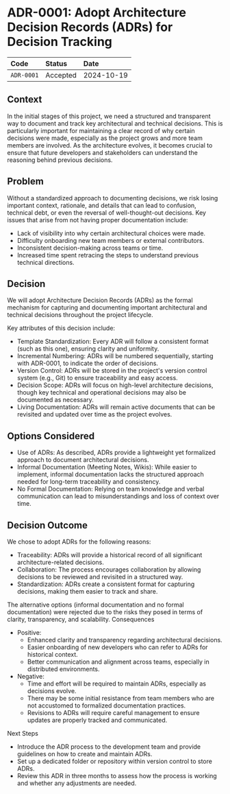 # ADR-0001: Adopt Architecture Decision Records (ADRs) for Decision Tracking

| Code | Status | Date |
|:--- |:--- |:--- |
|`ADR-0001`| Accepted | 2024-10-19 |


## Context

In the initial stages of this project, we need a structured and transparent way to document and track key architectural and technical decisions. This is particularly important for maintaining a clear record of why certain decisions were made, especially as the project grows and more team members are involved. As the architecture evolves, it becomes crucial to ensure that future developers and stakeholders can understand the reasoning behind previous decisions.

## Problem

Without a standardized approach to documenting decisions, we risk losing important context, rationale, and details that can lead to confusion, technical debt, or even the reversal of well-thought-out decisions. Key issues that arise from not having proper documentation include:

- Lack of visibility into why certain architectural choices were made.
- Difficulty onboarding new team members or external contributors.
- Inconsistent decision-making across teams or time.
- Increased time spent retracing the steps to understand previous technical directions.

## Decision

We will adopt Architecture Decision Records (ADRs) as the formal mechanism for capturing and documenting important architectural and technical decisions throughout the project lifecycle.

Key attributes of this decision include:

- Template Standardization: Every ADR will follow a consistent format (such as this one), ensuring clarity and uniformity.
- Incremental Numbering: ADRs will be numbered sequentially, starting with ADR-0001, to indicate the order of decisions.
- Version Control: ADRs will be stored in the project's version control system (e.g., Git) to ensure traceability and easy access.
- Decision Scope: ADRs will focus on high-level architecture decisions, though key technical and operational decisions may also be documented as necessary.
- Living Documentation: ADRs will remain active documents that can be revisited and updated over time as the project evolves.

## Options Considered

- Use of ADRs: As described, ADRs provide a lightweight yet formalized approach to document architectural decisions.
- Informal Documentation (Meeting Notes, Wikis): While easier to implement, informal documentation lacks the structured approach needed for long-term traceability and consistency.
- No Formal Documentation: Relying on team knowledge and verbal communication can lead to misunderstandings and loss of context over time.

## Decision Outcome

We chose to adopt ADRs for the following reasons:

- Traceability: ADRs will provide a historical record of all significant architecture-related decisions.
- Collaboration: The process encourages collaboration by allowing decisions to be reviewed and revisited in a structured way.
- Standardization: ADRs create a consistent format for capturing decisions, making them easier to track and share.

The alternative options (informal documentation and no formal documentation) were rejected due to the risks they posed in terms of clarity, transparency, and scalability.
Consequences

- Positive:
  - Enhanced clarity and transparency regarding architectural decisions.
  - Easier onboarding of new developers who can refer to ADRs for historical context.
  - Better communication and alignment across teams, especially in distributed environments.
- Negative:
  - Time and effort will be required to maintain ADRs, especially as decisions evolve.
  - There may be some initial resistance from team members who are not accustomed to formalized documentation practices.
  - Revisions to ADRs will require careful management to ensure updates are properly tracked and communicated.

Next Steps

- Introduce the ADR process to the development team and provide guidelines on how to create and maintain ADRs.
- Set up a dedicated folder or repository within version control to store ADRs.
- Review this ADR in three months to assess how the process is working and whether any adjustments are needed.